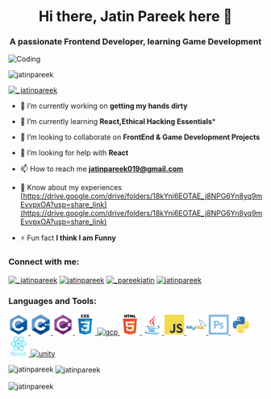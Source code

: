 ### <h1 align="center">Hi there, Jatin Pareek here 👋</h1>
<h3 align="center">A passionate Frontend Developer, learning Game Development</h3>
<img  alt="Coding" width="500" src="https://camo.githubusercontent.com/c1dcb74cc1c1835b1d716f5051499a2814c683c806b15f04b0eba492863703e9/68747470733a2f2f63646e2e6472696262626c652e636f6d2f75736572732f3733303730332f73637265656e73686f74732f363538313234332f6176656e746f2e676966">


<p align="left"> <img src="https://komarev.com/ghpvc/?username=jatinpareek&label=Profile%20views&color=0e75b6&style=flat" alt="jatinpareek" /> </p>

<p align="left"> <a href="https://twitter.com/_jatinpareek" target="blank"><img src="https://img.shields.io/twitter/follow/_jatinpareek?logo=twitter&style=for-the-badge" alt="_jatinpareek" /></a> </p>

- 🔭 I’m currently working on **getting my hands dirty**

- 🌱 I’m currently learning **React,Ethical Hacking Essentials***

- 👯 I’m looking to collaborate on **FrontEnd & Game Development Projects**

- 🤝 I’m looking for help with **React**

- 📫 How to reach me **jatinpareek019@gmail.com**

- 📄 Know about my experiences [https://drive.google.com/drive/folders/18kYni6EOTAE_j8NPG6Yn8yq9mEvvpxOA?usp=share_link](https://drive.google.com/drive/folders/18kYni6EOTAE_j8NPG6Yn8yq9mEvvpxOA?usp=share_link)

- ⚡ Fun fact **I think I am Funny**

<h3 align="left">Connect with me:</h3>
<p align="left">
<a href="https://twitter.com/_jatinpareek" target="blank"><img align="center" src="https://raw.githubusercontent.com/rahuldkjain/github-profile-readme-generator/master/src/images/icons/Social/twitter.svg" alt="_jatinpareek" height="30" width="40" /></a>
<a href="https://www.linkedin.com/in/jatin-pareek-7b349122a/" target="blank"><img align="center" src="https://raw.githubusercontent.com/rahuldkjain/github-profile-readme-generator/master/src/images/icons/Social/linked-in-alt.svg" alt="jatinpareek" height="30" width="40" /></a>
<a href="https://instagram.com/_pareekjatin" target="blank"><img align="center" src="https://raw.githubusercontent.com/rahuldkjain/github-profile-readme-generator/master/src/images/icons/Social/instagram.svg" alt="_pareekjatin" height="30" width="40" /></a>
<a href="https://www.codechef.com/users/jatinpareek" target="blank"><img align="center" src="https://cdn.jsdelivr.net/npm/simple-icons@3.1.0/icons/codechef.svg" alt="jatinpareek" height="30" width="40" /></a>
</p>

<h3 align="left">Languages and Tools:</h3>
<p align="left"> <a href="https://www.cprogramming.com/" target="_blank" rel="noreferrer"> <img src="https://raw.githubusercontent.com/devicons/devicon/master/icons/c/c-original.svg" alt="c" width="40" height="40"/> </a> <a href="https://www.w3schools.com/cpp/" target="_blank" rel="noreferrer"> <img src="https://raw.githubusercontent.com/devicons/devicon/master/icons/cplusplus/cplusplus-original.svg" alt="cplusplus" width="40" height="40"/> </a> <a href="https://www.w3schools.com/cs/" target="_blank" rel="noreferrer"> <img src="https://raw.githubusercontent.com/devicons/devicon/master/icons/csharp/csharp-original.svg" alt="csharp" width="40" height="40"/> </a> <a href="https://www.w3schools.com/css/" target="_blank" rel="noreferrer"> <img src="https://raw.githubusercontent.com/devicons/devicon/master/icons/css3/css3-original-wordmark.svg" alt="css3" width="40" height="40"/> </a> <a href="https://cloud.google.com" target="_blank" rel="noreferrer"> <img src="https://www.vectorlogo.zone/logos/google_cloud/google_cloud-icon.svg" alt="gcp" width="40" height="40"/> </a> <a href="https://www.w3.org/html/" target="_blank" rel="noreferrer"> <img src="https://raw.githubusercontent.com/devicons/devicon/master/icons/html5/html5-original-wordmark.svg" alt="html5" width="40" height="40"/> </a> <a href="https://www.java.com" target="_blank" rel="noreferrer"> <img src="https://raw.githubusercontent.com/devicons/devicon/master/icons/java/java-original.svg" alt="java" width="40" height="40"/> </a> <a href="https://developer.mozilla.org/en-US/docs/Web/JavaScript" target="_blank" rel="noreferrer"> <img src="https://raw.githubusercontent.com/devicons/devicon/master/icons/javascript/javascript-original.svg" alt="javascript" width="40" height="40"/> </a> <a href="https://www.mysql.com/" target="_blank" rel="noreferrer"> <img src="https://raw.githubusercontent.com/devicons/devicon/master/icons/mysql/mysql-original-wordmark.svg" alt="mysql" width="40" height="40"/> </a> <a href="https://www.photoshop.com/en" target="_blank" rel="noreferrer"> <img src="https://raw.githubusercontent.com/devicons/devicon/master/icons/photoshop/photoshop-line.svg" alt="photoshop" width="40" height="40"/> </a> <a href="https://www.python.org" target="_blank" rel="noreferrer"> <img src="https://raw.githubusercontent.com/devicons/devicon/master/icons/python/python-original.svg" alt="python" width="40" height="40"/> </a> <a href="https://reactjs.org/" target="_blank" rel="noreferrer"> <img src="https://raw.githubusercontent.com/devicons/devicon/master/icons/react/react-original-wordmark.svg" alt="react" width="40" height="40"/> </a> <a href="https://unity.com/" target="_blank" rel="noreferrer"> <img src="https://www.vectorlogo.zone/logos/unity3d/unity3d-icon.svg" alt="unity" width="40" height="40"/> </a> </p>

<p><img align="left" src="https://github-readme-stats.vercel.app/api/top-langs?username=jatinpareek&show_icons=true&locale=en&layout=compact" alt="jatinpareek" /></p>

<p>&nbsp;<img align="center" src="https://github-readme-stats.vercel.app/api?username=jatinpareek&show_icons=true&locale=en" alt="jatinpareek" /></p>

<p><img align="center" src="https://github-readme-streak-stats.herokuapp.com/?user=jatinpareek&" alt="jatinpareek" /></p>
